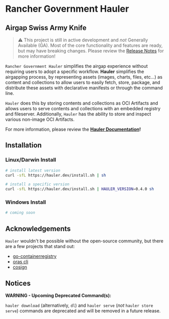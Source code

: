# Rancher Government Hauler

## Airgap Swiss Army Knife

> ⚠️ This project is still in active development and *not* Generally Available (GA). Most of the core functionality and features are ready, but may have breaking changes. Please review the [Release Notes](https://github.com/rancherfederal/hauler/releases) for more information!

`Rancher Government Hauler` simplifies the airgap experience without requiring users to adopt a specific workflow. **Hauler** simplifies the airgapping process, by representing assets (images, charts, files, etc...) as content and collections to allow users to easily fetch, store, package, and distribute these assets with declarative manifests or through the command line.

`Hauler` does this by storing contents and collections as OCI Artifacts and allows users to serve contents and collections with an embedded registry and fileserver. Additionally, `Hauler` has the ability to store and inspect various non-image OCI Artifacts.

For more information, please review the **[Hauler Documentation](https://rancherfederal.github.io/hauler-docs)!**

## Installation

### Linux/Darwin Install
```bash
# install latest version
curl -sfL https://hauler.dev/install.sh | sh

# install a specific version
curl -sfL https://hauler.dev/install.sh | HAULER_VERSION=0.4.0 sh
```

### Windows Install
```bash
# coming soon
```

## Acknowledgements

`Hauler` wouldn't be possible without the open-source community, but there are a few projects that stand out:
* [go-containerregistry](https://github.com/google/go-containerregistry)
* [oras cli](https://github.com/oras-project/oras)
* [cosign](https://github.com/sigstore/cosign)

## Notices
**WARNING - Upcoming Deprecated Command(s):**

`hauler download` (alternatively, `dl`) and `hauler serve` (_not_ `hauler store serve`) commands are deprecated and will be removed in a future release.
